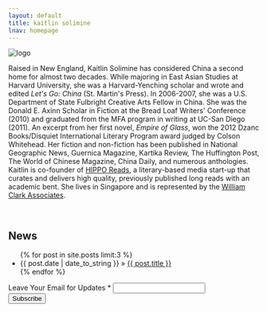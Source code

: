 ```yaml
---
layout: default
title: kaitlin solimine
lnav: homepage
---
```


<div class="kato-info clearfix">
  <image src="/images/katohp.jpg" alt="logo" class="logo" />
  <p>Raised in New England, Kaitlin Solimine has considered China a second home for almost two decades. While majoring in East Asian Studies at Harvard University, she was a Harvard-Yenching scholar and wrote and edited <em>Let's Go: China</em> (St. Martin's Press). In 2006-2007, she was a U.S. Department of State Fulbright Creative Arts Fellow in China. She was the Donald E. Axinn Scholar in Fiction at the Bread Loaf Writers' Conference (2010) and graduated from the MFA program in writing at UC-San Diego (2011). An excerpt from her first novel, <em>Empire of Glass</em>, won the 2012 Dzanc Books/Disquiet International Literary Program award judged by Colson Whitehead. Her fiction and non-fiction has been published in National Geographic News, Guernica Magazine, Kartika Review, The Huffington Post, The World of Chinese Magazine, China Daily, and numerous anthologies. Kaitlin is co-founder of <a href="http://www.hipporeads.com/" target="_blank"> HIPPO Reads</a>, a literary-based media start-up that curates and delivers high quality, previously published long reads with an academic bent. She lives in Singapore and is represented by the <a href="http://www.wmclark.com/" target="_blank">William Clark Associates</a>.</p>
</div>

<br />

## News

<ul class="posts">
  {% for post in site.posts limit:3 %}
  	<li><span>{{ post.date | date_to_string }}</span> &raquo; <a href="{{ post.url }}">{{ post.title }}</a></li>
	{% endfor %}
</ul>

<!-- Begin MailChimp Signup Form -->
<div id="mc_embed_signup">
  <form action="http://kaitlinsolimine.us5.list-manage.com/subscribe/post?u=56ce8c2a0429ded30e91b1274&amp;id=901576d8c4" method="post" id="mc-embedded-subscribe-form" name="mc-embedded-subscribe-form" class="validate" target="_blank">
    <div class="mc-field-group">
      <label for="mce-EMAIL">Leave Your Email for Updates  <span class="asterisk">*</span></label>
      <input type="email" value="" name="EMAIL" class="required email" id="mce-EMAIL">
    </div>
    <div id="mce-responses" class="clear">
      <div class="response" id="mce-error-response" style="display:none"></div>
      <div class="response" id="mce-success-response" style="display:none"></div>
    </div>
    <div class="clear"><input type="submit" value="Subscribe" name="subscribe" id="mc-embedded-subscribe" class="button"></div>
  </form>
</div>

<!--End mc_embed_signup-->
